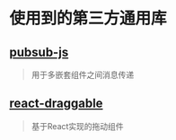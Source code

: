 # 使用到的第三方通用库

## [pubsub-js](https://www.npmjs.com/package/pubsub-js)

> 用于多嵌套组件之间消息传递

## [react-draggable](https://www.npmjs.com/package/react-draggable)

> 基于React实现的拖动组件
